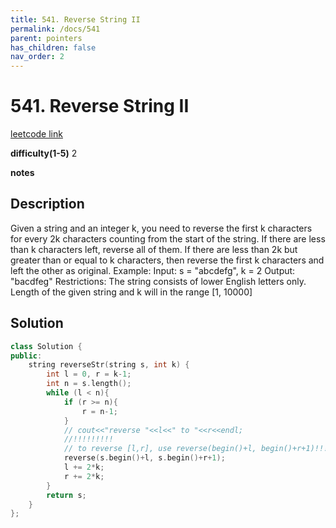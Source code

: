 ```yaml
---
title: 541. Reverse String II
permalink: /docs/541
parent: pointers
has_children: false
nav_order: 2
---
```

# 541. Reverse String II
[leetcode link](https://leetcode.com/problems/reverse-string-ii/)

**difficulty(1-5)** 
2

**notes**   


## Description
Given a string and an integer k, you need to reverse the first k characters for every 2k characters counting from the start of the string. If there are less than k characters left, reverse all of them. If there are less than 2k but greater than or equal to k characters, then reverse the first k characters and left the other as original.
Example:
Input: s = "abcdefg", k = 2
Output: "bacdfeg"
Restrictions:
The string consists of lower English letters only.
Length of the given string and k will in the range [1, 10000]

## Solution
```c++
class Solution {
public:
    string reverseStr(string s, int k) {
        int l = 0, r = k-1;
        int n = s.length();
        while (l < n){
            if (r >= n){
                r = n-1;
            }
            // cout<<"reverse "<<l<<" to "<<r<<endl;
            //!!!!!!!!!
            // to reverse [l,r], use reverse(begin()+l, begin()+r+1)!!!!!!!
            reverse(s.begin()+l, s.begin()+r+1); 
            l += 2*k;
            r += 2*k;
        }
        return s;
    }
};
```

<!-- 
Default label
{: .label }

Blue label
{: .label .label-blue }

Stable
{: .label .label-green }

New release
{: .label .label-purple }

Coming soon
{: .label .label-yellow }

Deprecated
{: .label .label-red } -->
